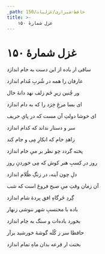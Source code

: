 ```yaml
---
_path: حافظ-شیرازی/غزلیات/150
title: >-
    غزل شمارهٔ ۱۵۰
---
```

# غزل شمارهٔ ۱۵۰

<div class="b" id="bn1"><div class="m1"><p>ساقی ار باده از این دست به جام اندازد</p></div>
<div class="m2"><p>عارفان را همه در شُربِ مُدام اندازد</p></div></div>
<div class="b" id="bn2"><div class="m1"><p>ور چُنین زیرِ خَم زلف نهد دانهٔ خال</p></div>
<div class="m2"><p>ای بسا مرغِ خِرَد را که به دام اندازد</p></div></div>
<div class="b" id="bn3"><div class="m1"><p>ای خوشا دولتِ آن مست که در پایِ حریف</p></div>
<div class="m2"><p>سر و دستار نداند که کدام اندازد</p></div></div>
<div class="b" id="bn4"><div class="m1"><p>زاهدِ خام که انکارِ مِی و جام کند</p></div>
<div class="m2"><p>پخته گردد چو نظر بر میِ خام اندازد</p></div></div>
<div class="b" id="bn5"><div class="m1"><p>روز در کسبِ هنر کوش که مِی خوردنِ روز</p></div>
<div class="m2"><p>دلِ چون آینه، در زنگِ ظُلام اندازد</p></div></div>
<div class="b" id="bn6"><div class="m1"><p>آن زمان وقتِ میِ صبح فروغ است که شب</p></div>
<div class="m2"><p>گِردِ خَرگاهِ افق پردهٔ شام اندازد</p></div></div>
<div class="b" id="bn7"><div class="m1"><p>باده با محتسبِ شهر ننوشی زنهار</p></div>
<div class="m2"><p>بخورد باده‌ات و سنگ به جام اندازد</p></div></div>
<div class="b" id="bn8"><div class="m1"><p>حافظا سر ز کُلَه گوشهٔ خورشید برآر</p></div>
<div class="m2"><p>بختت ار قرعه بدان ماهِ تمام اندازد</p></div></div>

